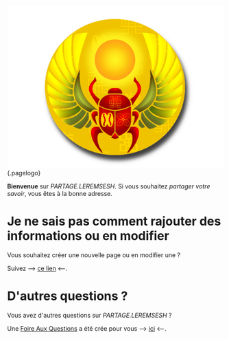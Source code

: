 <!-- TITLE: Page d'acceuil -->
<!-- SUBTITLE: Quelques explications avant de démarrer -->

![Logo Siteweb](/uploads/logo/logo-siteweb.png "Logo de LEREMSESH"){.pagelogo}

**Bienvenue** sur *PARTAGE.LEREMSESH*.
Si vous souhaitez *partager votre savoir*, vous êtes à la bonne adresse.

# Je ne sais pas comment rajouter des informations ou en modifier
Vous souhaitez créer une nouvelle page ou en modifier une ?

Suivez --> [ce lien](/leremsesh/faq#je-souhaite-editer-une-page) <--.

# D'autres questions ?
Vous avez d'autres questions sur *PARTAGE.LEREMSESH* ?

Une [Foire Aux Questions](/leremsesh/faq) a été crée pour vous --> [ici](/leremsesh/faq) <--.